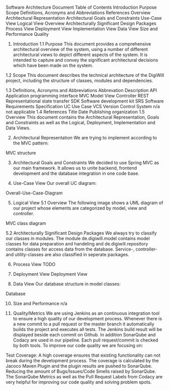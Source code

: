 Software Architecture Document
Table of Contents
Introduction
Purpose
Scope
Definitions, Acronyms and Abbreviations
References
Overview
Architectural Representation
Architectural Goals and Constraints
Use-Case View
Logical View
Overview
Architecturally Significant Design Packages
Process View
Deployment View
Implementation View
Data View
Size and Performance
Quality
1. Introduction
1.1 Purpose
This document provides a comprehensive architectural overview of the system, using a number of different architectural views to depict different aspects of the system. It is intended to capture and convey the significant architectural decisions which have been made on the system.

1.2 Scope
This document describes the technical architecture of the DigiWill project, including the structure of classes, modules and dependencies.

1.3 Definitions, Acronyms and Abbreviations
Abbrevation	Description
API	Application programming interface
MVC	Model View Controller
REST	Representational state transfer
SDK	Software development kit
SRS	Software Requirements Specification
UC	Use Case
VCS	Version Control System
n/a	not applicable
1.4 References
Title	Date	Publishing organization
1.5 Overview
This document contains the Architectural Representation, Goals and Constraints as well as the Logical, Deployment, Implementation and Data Views.

2. Architectural Representation
We are trying to implement according to the MVC pattern:

MVC structure

3. Architectural Goals and Constraints
We decided to use Spring MVC as our main framework. It allows us to unite backend, frontend development and the database integration in one code base.

4. Use-Case View
Our overall UC diagram:

Overall-Use-Case-Diagram

5. Logical View
5.1 Overview
The following image shows a UML diagram of our project whose elements are categorized by model, view and controller.

MVC class diagram

5.2 Architecturally Significant Design Packages
We always try to classify our classes in modules. The module de.digiwill.model contains model classes for data preparation and handeling and de.digiwill.repository contains classes for access data from the database. Service-, controller- and utility-classes are also classified in seperate packages.

6. Process View
TODO

7. Deployment View
Deployment View

9. Data View
Our database structure in model classes:

Database

10. Size and Performance
n/a

11. Quality/Metrics
We are using Jenkins as an continuous integration tool to ensure a high quality of our development process. Whenever there is a new commit to a pull request or the master branch it automatically builds the project and executes all tests. The Jenkins build result will be displayed beside each commit on Github. In addition SonarQube and Codacy are used in our pipeline. Each pull request/commit is checked by both tools. To improve our code quality we are focusing on:

Test Coverage: A high coverage ensures that existing functionality can not break during the development process. The coverage is calculated by the Jacoco Maven Plugin and the plugin results are pushed to SonarQube.
Reducing the amount of Bugs/Issues/Code Smells raised by SonarQube.
The SonarQube Metrics as well as the Pull Request Labels from Codacy are very helpful for improving our code quality and solving problem spots.